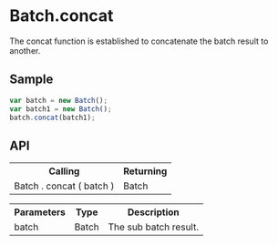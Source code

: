 <H1>Batch.concat</H1>

The concat function is established to concatenate the batch result to another.

<h2>Sample</h2>

```javascript
var batch = new Batch();
var batch1 = new Batch();
batch.concat(batch1);
```

<h2>API</h2>

<table>
<tr><th>Calling</th><th>Returning</th></tr>
<tr><td>Batch . concat ( batch )</td><td>Batch</td></tr>
</table>

<table>
<tr><th>Parameters</th><th>Type</th><th>Description</th></tr>
<tr><td>batch</td><td>Batch</td><td>The sub batch result.</td></tr>
</table>

